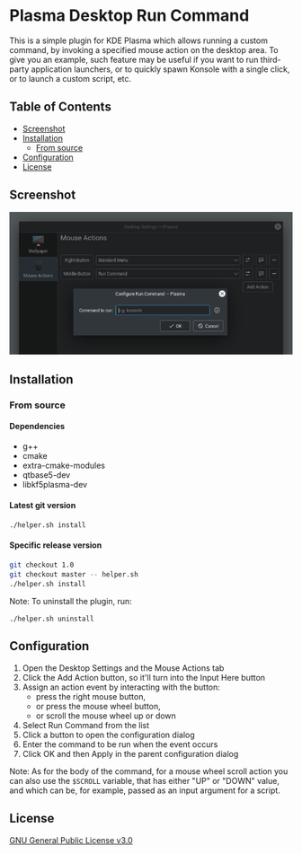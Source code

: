 # Plasma Desktop Run Command

This is a simple plugin for KDE Plasma which allows running a custom command, by invoking a specified mouse action on the desktop area. To give you an example, such feature may be useful if you want to run third-party application launchers, or to quickly spawn Konsole with a single click, or to launch a custom script, etc.

## Table of Contents

- [Screenshot](#screenshot)
- [Installation](#installation)
  - [From source](#from-source)
- [Configuration](#configuration)
- [License](#license)

## Screenshot

![](screenshot.png)

## Installation

### From source

#### Dependencies

- g++
- cmake
- extra-cmake-modules
- qtbase5-dev
- libkf5plasma-dev

#### Latest git version

```
./helper.sh install
```

#### Specific release version

```bash
git checkout 1.0
git checkout master -- helper.sh
./helper.sh install
```

Note: To uninstall the plugin, run:

```
./helper.sh uninstall
```

## Configuration

1. Open the Desktop Settings and the Mouse Actions tab
2. Click the Add Action button, so it'll turn into the Input Here button
3. Assign an action event by interacting with the button:
    - press the right mouse button,
    - or press the mouse wheel button,
    - or scroll the mouse wheel up or down
4. Select Run Command from the list
5. Click a button to open the configuration dialog
6. Enter the command to be run when the event occurs
7. Click OK and then Apply in the parent configuration dialog

Note: As for the body of the command, for a mouse wheel scroll action you can also use the `$SCROLL` variable, that has either "UP" or "DOWN" value, and which can be, for example, passed as an input argument for a script.

## License

[GNU General Public License v3.0](LICENSE)
